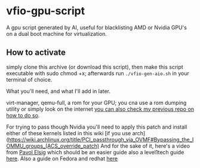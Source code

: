 # vfio-gpu-script
A gpu script generated by AI, useful for blacklisting AMD or Nvidia GPU's on a dual boot machine for virtualization.

## How to activate

simply clone this archive (or download this script), then make this script executable with sudo chmod +x; afterwards run ```./vfio-gen-aio.sh``` in your terminal of choice.

What you'll need, and what I'll add in later.

virt-manager, qemu-full, a rom for your GPU; you cna use a rom dumping utility or simply look on the internet [you can also check my previous repo on how to do so](https://github.com/Nthompson096/KVM-GPU-Passthrough#creating-your-rom).

For trying to pass though Nvidia you'll need to apply this patch and install either of these kernels listed in this wiki [if you use arch](https://wiki.archlinux.org/title/PCI_passthrough_via_OVMF#Bypassing_the_IOMMU_groups_(ACS_override_patch)
And for the sake of it, here's a video from [Pavol Elsig](https://www.youtube.com/watch?v=JBEzshbGPhQ) which should be an easier guide also a level1tech guide [here](https://forum.level1techs.com/t/how-to-apply-acs-override-patch-kubuntu-18-10-kernel-4-18-16/134204/2).
Also a guide on Fedora and redhat [here](https://github.com/some-natalie/fedora-acs-override)
